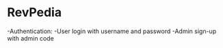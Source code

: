 # RevPedia

-Authentication:
  -User login with username and password
  -Admin sign-up with admin code
